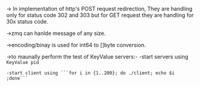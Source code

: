 -> In implementation of http's POST request redirection, They are handling only for status code 302 and 303 but for GET 
request they are handling for 30x status code.

->zmq can hanlde message of any size.

->encoding/binay is used for int64 to []byte conversion.

->to maunally perform the test of KeyValue servers:-
    -start servers using ```KeyValue pid```
    
    -start client using ```for i in {1..200}; do ./client; echo $i ;done```
